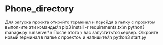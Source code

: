 # Phone_directory
Для запуска проекта откройте терминал  и перейдя в папку с проектом выполните эти команды:\n
pip3 install -r requirements.txt\n
python3 manage.py runserver\n
После этого у вас запуститьтся сервер. Откройте новый терминал в папке с проектом и напишите:\n
python3 start.py

